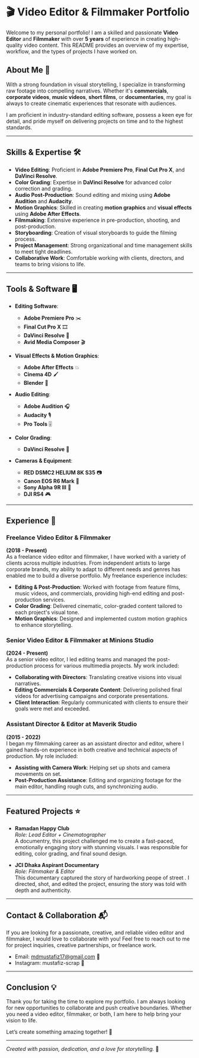 # 🎬 Video Editor & Filmmaker Portfolio

Welcome to my personal portfolio! I am a skilled and passionate **Video Editor** and **Filmmaker** with over **5 years** of experience in creating high-quality video content. This README provides an overview of my expertise, workflow, and the types of projects I have worked on.

## About Me 👋

With a strong foundation in visual storytelling, I specialize in transforming raw footage into compelling narratives. Whether it's **commercials**, **corporate videos**, **music videos**, **short films**, or **documentaries**, my goal is always to create cinematic experiences that resonate with audiences. 

I am proficient in industry-standard editing software, possess a keen eye for detail, and pride myself on delivering projects on time and to the highest standards.

---

## Skills & Expertise 🛠️

- **Video Editing**: Proficient in **Adobe Premiere Pro**, **Final Cut Pro X**, and **DaVinci Resolve**.
- **Color Grading**: Expertise in **DaVinci Resolve** for advanced color correction and grading.
- **Audio Post-Production**: Sound editing and mixing using **Adobe Audition** and **Audacity**.
- **Motion Graphics**: Skilled in creating **motion graphics** and **visual effects** using **Adobe After Effects**.
- **Filmmaking**: Extensive experience in pre-production, shooting, and post-production.
- **Storyboarding**: Creation of visual storyboards to guide the filming process.
- **Project Management**: Strong organizational and time management skills to meet tight deadlines.
- **Collaborative Work**: Comfortable working with clients, directors, and teams to bring visions to life.

---

## Tools & Software 🖥️

- **Editing Software**: 
  - **Adobe Premiere Pro** ✂️
  - **Final Cut Pro X** 🎞️
  - **DaVinci Resolve** 🎨
  - **Avid Media Composer** 🎬
  
- **Visual Effects & Motion Graphics**:
  - **Adobe After Effects** 💥
  - **Cinema 4D** 🖌️
  - **Blender** 🔄
  
- **Audio Editing**:
  - **Adobe Audition** 🎧
  - **Audacity** 🎙️
  - **Pro Tools** 🎚️

- **Color Grading**: 
  - **DaVinci Resolve** 🎨

- **Cameras & Equipment**:
  - **RED DSMC2 HELIUM 8K S35** 📷
  - **Canon EOS R6 Mark** 📸
  - **Sony Alpha 9R III** 🎥
  - **DJI RS4** 🎮

---

## Experience 📅

### Freelance Video Editor & Filmmaker
**(2018 - Present)**  
As a freelance video editor and filmmaker, I have worked with a variety of clients across multiple industries. From independent artists to large corporate brands, my ability to adapt to different needs and genres has enabled me to build a diverse portfolio. My freelance experience includes:

- **Editing & Post-Production**: Worked with footage from feature films, music videos, and commercials, providing high-end editing and post-production services.
- **Color Grading**: Delivered cinematic, color-graded content tailored to each project's visual tone.
- **Motion Graphics**: Designed and implemented custom motion graphics to enhance storytelling.

### Senior Video Editor & Filmmaker at Minions Studio
**(2024 - Present)**  
As a senior video editor, I led editing teams and managed the post-production process for various multimedia projects. My work included:

- **Collaborating with Directors**: Translating creative visions into visual narratives.
- **Editing Commercials & Corporate Content**: Delivering polished final videos for advertising campaigns and corporate presentations.
- **Client Interaction**: Regularly communicated with clients to ensure their goals were met and exceeded.

### Assistant Director & Editor at Maverik Studio
**(2015 - 2022)**  
I began my filmmaking career as an assistant director and editor, where I gained hands-on experience in both creative and technical aspects of production. My role included:

- **Assisting with Camera Work**: Helping set up shots and camera movements on set.
- **Post-Production Assistance**: Editing and organizing footage for the main editor, handling rough cuts, and synchronizing audio.

---

## Featured Projects ⭐

- **Ramadan Happy Club**  
  _Role: Lead Editor + Cinematographer_  
  A documentry, this project challenged me to create a fast-paced, emotionally engaging story with stunning visuals. I was responsible for editing, color grading, and final sound design.

- **JCI Dhaka Aspirant Documentary**  
  _Role: Filmmaker & Editor_  
  This documentary captured the story of hardworking peope of street . I directed, shot, and edited the project, ensuring the story was told with depth and authenticity.

---

## Contact & Collaboration 📬

If you are looking for a passionate, creative, and reliable video editor and filmmaker, I would love to collaborate with you! Feel free to reach out to me for project inquiries, creative partnerships, or freelance work.

- Email: mdmustafiz17@gmail.com 📧
- Instagram: mustafiz-scrap 📸

---

## Conclusion 💡

Thank you for taking the time to explore my portfolio. I am always looking for new opportunities to collaborate and push creative boundaries. Whether you need a video editor, filmmaker, or both, I am here to help bring your vision to life.

Let’s create something amazing together! 🚀

---

*Created with passion, dedication, and a love for storytelling.* 🎥
